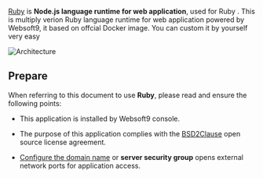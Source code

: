 [Ruby](https://hub.docker.com/_/ruby) is **Node.js language runtime for web application**, used for Ruby . This is multiply verion Ruby language runtime for web application powered by Websoft9, it based on offcial Docker image. You can custom it by yourself very easy


![Architecture](https://libs.websoft9.com/Websoft9/DocsPicture/en/runtime/runtime-web-websoft9.png)


## Prepare

When referring to this document to use **Ruby**, please read and ensure the following points:

- This application is installed by Websoft9 console.

- The purpose of this application complies with the [BSD2Clause](https://opensource.org/licenses/BSD-2-Clause) open source license agreement.

- [Configure the domain name](./domain-set) or **server security group** opens external network ports for application access.